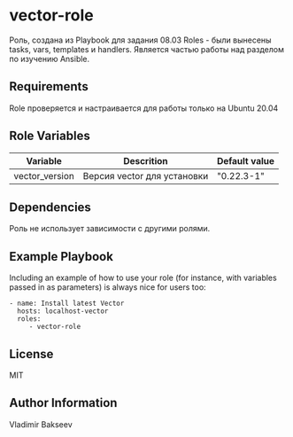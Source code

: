vector-role
=========

Роль, создана из Playbook для задания 08.03 Roles - были вынесены tasks, vars, templates и handlers. Является частью работы над разделом по изучению Ansible.  

Requirements
------------

Role проверяется и настраивается для работы только на Ubuntu 20.04

Role Variables
--------------

| Variable | Descrition | Default value |
| ----- | ----- | ----- |
| vector_version | Версия vector для установки | "0.22.3-1" |

Dependencies
------------

Роль не использует зависимости с другими ролями.

Example Playbook
----------------

Including an example of how to use your role (for instance, with variables passed in as parameters) is always nice for users too:

    - name: Install latest Vector
      hosts: localhost-vector
      roles:
         - vector-role

License
-------

MIT

Author Information
------------------

Vladimir Bakseev
